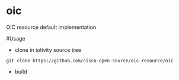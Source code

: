 # oic
OIC resource default implementation

#Usage
* clone in iotivity source tree
 
 `git clone https://github.com/cisco-open-source/oic resource/oic`

* build

